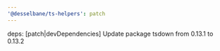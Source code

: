 ```yaml
---
'@desselbane/ts-helpers': patch
---
```


deps: [patch|devDependencies] Update package tsdown from 0.13.1 to 0.13.2
